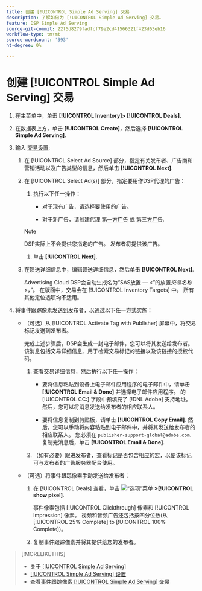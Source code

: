 ```yaml
---
title: 创建 [!UICONTROL Simple Ad Serving] 交易
description: 了解如何为 [!UICONTROL Simple Ad Serving] 交易。
feature: DSP Simple Ad Serving
source-git-commit: 22f5d8279fadfcf79e2cd41566321f423d63eb16
workflow-type: tm+mt
source-wordcount: '393'
ht-degree: 0%

---
```


# 创建 [!UICONTROL Simple Ad Serving] 交易

1. 在主菜单中，单击 **[!UICONTROL Inventory]> [!UICONTROL Deals].**

1. 在数据表上方，单击 **[!UICONTROL Create]**，然后选择 **[!UICONTROL Simple Ad Serving]**.

1. 输入 [交易设置](simple-deal-settings.md):

   1. 在 [!UICONTROL Select Ad Source] 部分，指定有关发布者、广告商和营销活动以及广告类型的信息，然后单击 **[!UICONTROL Next]**.

   1. 在 [!UICONTROL Select Ad(s)] 部分，指定要用作DSP代理的广告：

      1. 执行以下任一操作：

         * 对于现有广告，请选择要使用的广告。

         * 对于新广告，请创建代理 [第一方广告](/help/dsp/campaign-management/ads/ad-create.md) 或 [第三方广告](/help/dsp/campaign-management/ads/ad-create-third-party.md).
      >[!NOTE]
      > DSP实际上不会提供您指定的广告。 发布者将提供该广告。

      1. 单击 **[!UICONTROL Next]**.
   1. 在馈送详细信息中，编辑馈送详细信息，然后单击 **[!UICONTROL Next]**.

      Advertising Cloud DSP会自动生成名为“SAS放置 — &lt;”的放置&#x200B;*交易名称*>，”。 在版面中，交易会在 [!UICONTROL Inventory Targets] 中。 所有其他定位选项均不适用。



1. 将事件跟踪像素发送到发布者，以通过以下任一方式实施：

   * （可选）从 [!UICONTROL Activate Tag with Publisher] 屏幕中，将交易标记发送到发布者。

      完成上述步骤后，DSP会生成一封电子邮件，您可以将其发送给发布者。 该消息包括交易详细信息、用于检索交易标记的链接以及该链接的授权代码。

      1. 查看交易详细信息，然后执行以下任一操作：

         * 要将信息粘贴到设备上电子邮件应用程序的电子邮件中，请单击 **[!UICONTROL Email & Done]** 并选择电子邮件应用程序。 的 [!UICONTROL CC:] 字段中预填充了 [!DNL Adobe] 支持地址。 然后，您可以将消息发送给发布者的相应联系人。

         * 要将信息复制到剪贴板，请单击 **[!UICONTROL Copy Email].** 然后，您可以手动将内容粘贴到电子邮件中，并将其发送给发布者的相应联系人。 您必须在 `publisher-support-global@adobe.com`. 复制完消息后，单击 **[!UICONTROL Email & Done]**.
      1. （如有必要）跟进发布者，查看标记是否包含相应的宏，以便该标记可与发布者的广告服务器配合使用。
   * （可选）将事件跟踪像素手动发送给发布者：

      1. 在 [!UICONTROL Deals] 查看，单击 ![“选项”菜单](/help/dsp/assets/options-menu.png) **>[!UICONTROL show pixel]**.

         事件像素包括 [!UICONTROL Clickthrough] 像素和 [!UICONTROL Impression] 像素。 视频和音频广告还包括按四分位数(从 [!UICONTROL 25% Complete] to [!UICONTROL 100% Complete])。

      1. 复制事件跟踪像素并将其提供给您的发布者。



>[!MORELIKETHIS]
>
>* [关于 [!UICONTROL Simple Ad Serving]](simple-deal-about.md)
>* [[!UICONTROL Simple Ad Serving] 设置](simple-deal-settings.md)
>* [查看事件跟踪像素 [!UICONTROL Simple Ad Serving] 交易](simple-deal-show-pixels.md)

